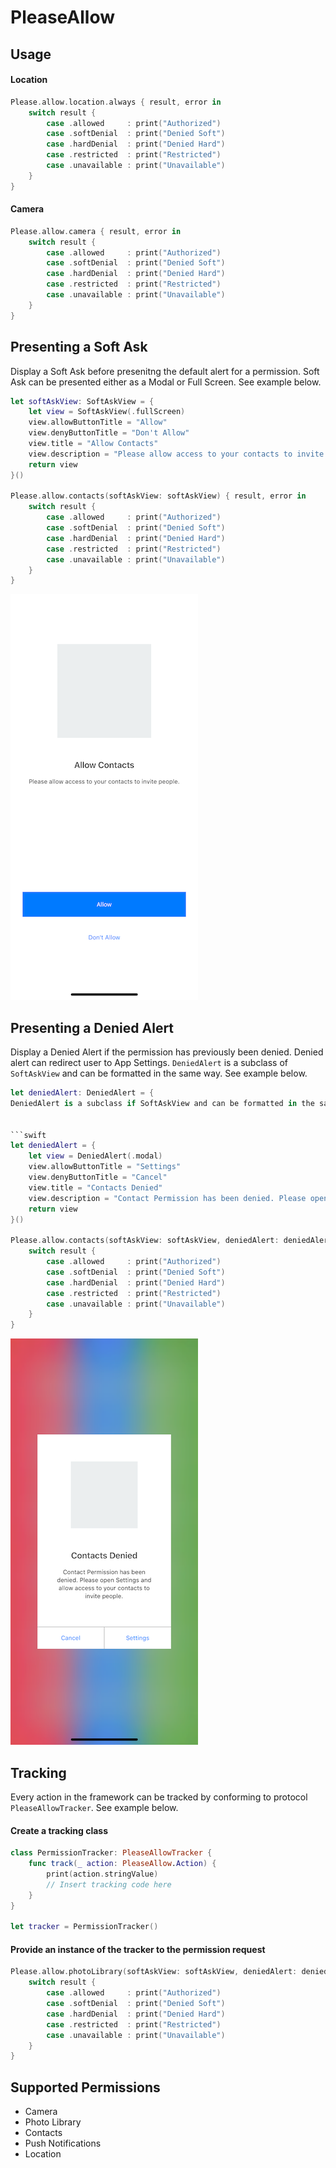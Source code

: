 # PleaseAllow

## Usage

#### Location
```swift
Please.allow.location.always { result, error in
    switch result {
        case .allowed     : print("Authorized")
        case .softDenial  : print("Denied Soft")
        case .hardDenial  : print("Denied Hard")
        case .restricted  : print("Restricted")
        case .unavailable : print("Unavailable")
    }
}
```

#### Camera
```swift
Please.allow.camera { result, error in
    switch result {
        case .allowed     : print("Authorized")
        case .softDenial  : print("Denied Soft")
        case .hardDenial  : print("Denied Hard")
        case .restricted  : print("Restricted")
        case .unavailable : print("Unavailable")
    }
}
```

## Presenting a Soft Ask

Display a Soft Ask before presenitng the default alert for a permission.
Soft Ask can be presented either as a Modal or Full Screen. See example below.


```swift
let softAskView: SoftAskView = {
    let view = SoftAskView(.fullScreen)
    view.allowButtonTitle = "Allow"
    view.denyButtonTitle = "Don't Allow"
    view.title = "Allow Contacts"
    view.description = "Please allow access to your contacts to invite people."
    return view
}()

Please.allow.contacts(softAskView: softAskView) { result, error in
    switch result {
        case .allowed     : print("Authorized")
        case .softDenial  : print("Denied Soft")
        case .hardDenial  : print("Denied Hard")
        case .restricted  : print("Restricted")
        case .unavailable : print("Unavailable")
    }
}
```

![alt text](/Screenshots/SoftAskView.png "")


## Presenting a Denied Alert

Display a Denied Alert if the permission has previously been denied. Denied alert can redirect user to App Settings.
`DeniedAlert` is a subclass of `SoftAskView` and can be formatted in the same way. See example below.


```swift
let deniedAlert: DeniedAlert = {
DeniedAlert is a subclass if SoftAskView and can be formatted in the same way.


```swift
let deniedAlert = {
    let view = DeniedAlert(.modal)
    view.allowButtonTitle = "Settings"
    view.denyButtonTitle = "Cancel"
    view.title = "Contacts Denied"
    view.description = "Contact Permission has been denied. Please open Settings and allow access to your contacts to invite people."
    return view
}()

Please.allow.contacts(softAskView: softAskView, deniedAlert: deniedAlert) { result, error in
    switch result {
        case .allowed     : print("Authorized")
        case .softDenial  : print("Denied Soft")
        case .hardDenial  : print("Denied Hard")
        case .restricted  : print("Restricted")
        case .unavailable : print("Unavailable")
    }
}
```

![alt text](/Screenshots/DeniedAlert.png "")


## Tracking

Every action in the framework can be tracked by conforming to protocol `PleaseAllowTracker`. See example below.

#### Create a tracking class
```swift
class PermissionTracker: PleaseAllowTracker {
    func track(_ action: PleaseAllow.Action) {
        print(action.stringValue)
        // Insert tracking code here
    }
}

let tracker = PermissionTracker()
```

#### Provide an instance of the tracker to the permission request
```swift
Please.allow.photoLibrary(softAskView: softAskView, deniedAlert: deniedAlert, tracker: tracker) { result, error in
    switch result {
        case .allowed     : print("Authorized")
        case .softDenial  : print("Denied Soft")
        case .hardDenial  : print("Denied Hard")
        case .restricted  : print("Restricted")
        case .unavailable : print("Unavailable")
    }
}
```

## Supported Permissions
- Camera
- Photo Library
- Contacts
- Push Notifications
- Location
